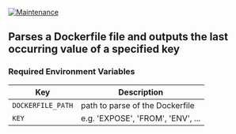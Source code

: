 [![Maintenance](https://img.shields.io/badge/Maintained%3F-yes-green.svg)](https://GitHub.com/Naereen/StrapDown.js/graphs/commit-activity)

## Parses a Dockerfile file and outputs the last occurring value of a specified key


### Required Environment Variables
| Key                | Description                            |
| -------------------|----------------------------------------|
| `DOCKERFILE_PATH`  | path to parse of the Dockerfile        |
| `KEY`              | e.g. 'EXPOSE', 'FROM', 'ENV', ...      |
